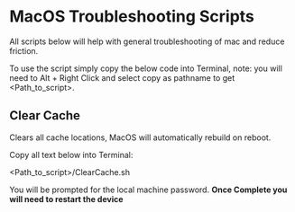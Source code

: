 # MacOS Troubleshooting Scripts

All scripts below will help with general troubleshooting of mac and reduce friction. 

To use the script simply copy the below code into Terminal, note: you will need to Alt + Right Click and select copy as pathname to get <Path_to_script>.

## Clear Cache

Clears all cache locations, MacOS will automatically rebuild on reboot.

Copy all text below into Terminal:

<Path_to_script>/ClearCache.sh

You will be prompted for the local machine password.
**Once Complete you will need to restart the device**
